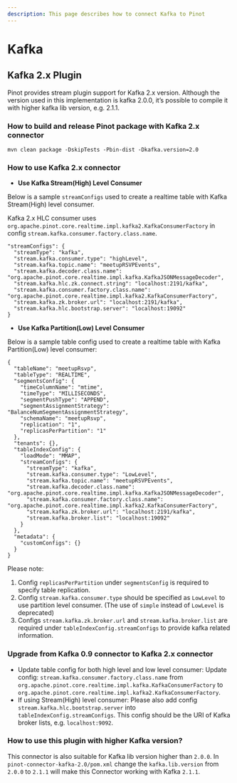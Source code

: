 ```yaml
---
description: This page describes how to connect Kafka to Pinot
---
```


# Kafka

## Kafka 2.x Plugin

Pinot provides stream plugin support for Kafka 2.x version. Although the version used in this implementation is kafka 2.0.0, it’s possible to compile it with higher kafka lib version, e.g. 2.1.1.

### How to build and release Pinot package with Kafka 2.x connector

```text
mvn clean package -DskipTests -Pbin-dist -Dkafka.version=2.0
```

### How to use Kafka 2.x connector

* **Use Kafka Stream\(High\) Level Consumer**

Below is a sample `streamConfigs` used to create a realtime table with Kafka Stream\(High\) level consumer.

Kafka 2.x HLC consumer uses `org.apache.pinot.core.realtime.impl.kafka2.KafkaConsumerFactory` in config `stream.kafka.consumer.factory.class.name`.

```text
"streamConfigs": {
  "streamType": "kafka",
  "stream.kafka.consumer.type": "highLevel",
  "stream.kafka.topic.name": "meetupRSVPEvents",
  "stream.kafka.decoder.class.name": "org.apache.pinot.core.realtime.impl.kafka.KafkaJSONMessageDecoder",
  "stream.kafka.hlc.zk.connect.string": "localhost:2191/kafka",
  "stream.kafka.consumer.factory.class.name": "org.apache.pinot.core.realtime.impl.kafka2.KafkaConsumerFactory",
  "stream.kafka.zk.broker.url": "localhost:2191/kafka",
  "stream.kafka.hlc.bootstrap.server": "localhost:19092"
}
```

* **Use Kafka Partition\(Low\) Level Consumer**

Below is a sample table config used to create a realtime table with Kafka Partition\(Low\) level consumer:

```text
{
  "tableName": "meetupRsvp",
  "tableType": "REALTIME",
  "segmentsConfig": {
    "timeColumnName": "mtime",
    "timeType": "MILLISECONDS",
    "segmentPushType": "APPEND",
    "segmentAssignmentStrategy": "BalanceNumSegmentAssignmentStrategy",
    "schemaName": "meetupRsvp",
    "replication": "1",
    "replicasPerPartition": "1"
  },
  "tenants": {},
  "tableIndexConfig": {
    "loadMode": "MMAP",
    "streamConfigs": {
      "streamType": "kafka",
      "stream.kafka.consumer.type": "LowLevel",
      "stream.kafka.topic.name": "meetupRSVPEvents",
      "stream.kafka.decoder.class.name": "org.apache.pinot.core.realtime.impl.kafka.KafkaJSONMessageDecoder",
      "stream.kafka.consumer.factory.class.name": "org.apache.pinot.core.realtime.impl.kafka2.KafkaConsumerFactory",
      "stream.kafka.zk.broker.url": "localhost:2191/kafka",
      "stream.kafka.broker.list": "localhost:19092"
    }
  },
  "metadata": {
    "customConfigs": {}
  }
}
```

Please note:

1. Config `replicasPerPartition` under `segmentsConfig` is required to specify table replication.
2. Config `stream.kafka.consumer.type` should be specified as `LowLevel` to use partition level consumer. \(The use of `simple` instead of `LowLevel` is deprecated\)
3. Configs `stream.kafka.zk.broker.url` and `stream.kafka.broker.list` are required under `tableIndexConfig.streamConfigs` to provide kafka related information.

### Upgrade from Kafka 0.9 connector to Kafka 2.x connector

* Update table config for both high level and low level consumer: Update config: `stream.kafka.consumer.factory.class.name` from `org.apache.pinot.core.realtime.impl.kafka.KafkaConsumerFactory` to `org.apache.pinot.core.realtime.impl.kafka2.KafkaConsumerFactory`.
* If using Stream\(High\) level consumer: Please also add config `stream.kafka.hlc.bootstrap.server` into `tableIndexConfig.streamConfigs`. This config should be the URI of Kafka broker lists, e.g. `localhost:9092`.

### How to use this plugin with higher Kafka version?

This connector is also suitable for Kafka lib version higher than `2.0.0`. In `pinot-connector-kafka-2.0/pom.xml` change the `kafka.lib.version` from `2.0.0` to `2.1.1` will make this Connector working with Kafka `2.1.1`.

